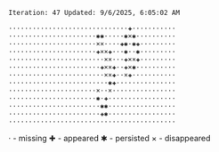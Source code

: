 `Iteration: 47 Updated: 9/6/2025, 6:05:02 AM`
<!-- GOL_START -->
`······························✚···········`</br>
`······················✱✱·····✱×✱··········`</br>
`······················××····✚✱·✱✚·········`</br>
`······················✚××✚···✱··✱·········`</br>
`························××···✚××✚·········`</br>
`·······················✚××✚··✚×✱··········`</br>
`························××✚··×✚···········`</br>
`·························✱✚···············`</br>
`······················×··×················`</br>
`······················✱·✚·················`</br>
`·······················✱✱·················`</br>
`·······················✚✱·················`</br>
`··········································`</br>
<!-- GOL_END -->
· - missing
✚ - appeared
✱ - persisted
× - disappeared